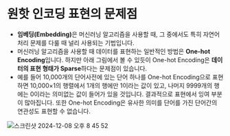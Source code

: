 # 원핫 인코딩 표현의 문제점 
- <b>임베딩(Embedding)</b>은 머신러닝 알고리즘을 사용할 때, 그 중에서도 특히 자연어 처리 문제를 다룰 때 널리 사용되는 기법입니다.
- 머신러닝 알고리즘을 사용할 때 데이터를 표현하는 일반적인 방법은 **One-hot Encoding**입니다. 하지만 아래 그림에서 볼 수 있듯이 One-hot Encoding은 **데이터의 표현 형태가 Sparse**하다는 문제점이 있습니다.
- 예를 들어 10,000개의 단어사전에 있는 단어 하나를 One-hot Encoding으로 표현하면 10,000×1의 행렬에서 1개의 행에만 1이라는 값이 있고, 나머지 9999개의 행에는 0이라는 의미없는 값이 들어가 있을 것입니다. 결과적으로 표현에서 잉여 부분이 많아집니다. 또한 One-hot Encoding은 유사한 의미를 단어를 가진 단어간의 연관성도 표현할 수 없습니다.


![스크린샷 2024-12-08 오후 8 45 52](https://github.com/user-attachments/assets/dca152a8-128d-4b27-801e-1e919a239316)
